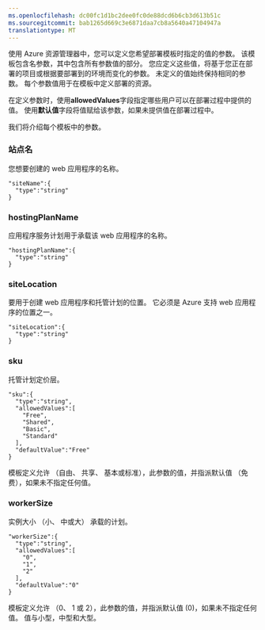 ```yaml
---
ms.openlocfilehash: dc00fc1d1bc2dee0fc0de88dcd6b6cb3d613b51c
ms.sourcegitcommit: bab1265d669c3e6871daa7cb8a5640a47104947a
translationtype: MT
---
```

使用 Azure 资源管理器中，您可以定义您希望部署模板时指定的值的参数。 该模板包含名参数，其中包含所有参数值的部分。
您应定义这些值，将基于您正在部署的项目或根据要部署到的环境而变化的参数。 未定义的值始终保持相同的参数。 每个参数值用于在模板中定义部署的资源。 

在定义参数时，使用**allowedValues**字段指定哪些用户可以在部署过程中提供的值。 使用**默认值**字段将值赋给该参数，如果未提供值在部署过程中。

我们将介绍每个模板中的参数。

### 站点名

您想要创建的 web 应用程序的名称。

    "siteName":{
      "type":"string"
    }

### hostingPlanName

应用程序服务计划用于承载该 web 应用程序的名称。
    
    "hostingPlanName":{
      "type":"string"
    }

### siteLocation

要用于创建 web 应用程序和托管计划的位置。 它必须是 Azure 支持 web 应用程序的位置之一。

    "siteLocation":{
      "type":"string"
    }

### sku

托管计划定价层。

    "sku":{
      "type":"string",
      "allowedValues":[
        "Free",
        "Shared",
        "Basic",
        "Standard"
      ],
      "defaultValue":"Free"
    }

模板定义允许 （自由、 共享、 基本或标准），此参数的值，并指派默认值 （免费），如果未不指定任何值。

### workerSize

实例大小 （小、 中或大） 承载的计划。

    "workerSize":{
      "type":"string",
      "allowedValues":[
        "0",
        "1",
        "2"
      ],
      "defaultValue":"0"
    }
    
模板定义允许 （0、 1 或 2），此参数的值，并指派默认值 (0)，如果未不指定任何值。 值与小型，中型和大型。
